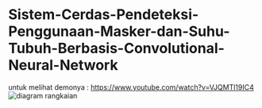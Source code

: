 # Sistem-Cerdas-Pendeteksi-Penggunaan-Masker-dan-Suhu-Tubuh-Berbasis-Convolutional-Neural-Network
untuk melihat demonya : https://www.youtube.com/watch?v=VJQMTl19IC4
![diagram rangkaian](https://github.com/Muhammadhidayatullahaspar/Sistem-Cerdas-Pendeteksi-Penggunaan-Masker-dan-Suhu-Tubuh-Berbasis-Convolutional-Neural-Network/assets/100209360/a3f93878-fad6-48fd-b985-90eeab50d0d4)
